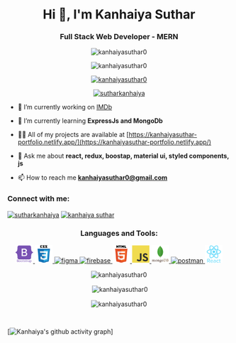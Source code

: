 <h1 align="center">Hi 👋, I'm Kanhaiya Suthar</h1>
<h3 align="center">Full Stack Web Developer - MERN</h3>
<p align="center"><img style="width:300px; height:300px" src="https://i.ibb.co/H7506CX/Java-Script-frameworks-rafiki.png" alt="kanhaiyasuthar0" /> </p>
<p align="center"> <img src="https://komarev.com/ghpvc/?username=kanhaiyasuthar0&label=Profile%20views&color=0e75b6&style=flat" alt="kanhaiyasuthar0" /> </p>

<p align="center"> <a href="https://github.com/ryo-ma/github-profile-trophy"><img src="https://github-profile-trophy.vercel.app/?username=kanhaiyasuthar0" alt="kanhaiyasuthar0" /></a> </p>

<p align="center"> <a href="https://twitter.com/sutharkanhaiya" target="blank"><img src="https://img.shields.io/twitter/follow/sutharkanhaiya?logo=twitter&style=for-the-badge" alt="sutharkanhaiya" /></a> </p>

- 🔭 I’m currently working on [IMDb](https://github.com/kanhaiyasuthar0/imdb)

- 🌱 I’m currently learning **ExpressJs and MongoDb**

- 👨‍💻 All of my projects are available at [https://kanhaiyasuthar-portfolio.netlify.app/](https://kanhaiyasuthar-portfolio.netlify.app/)

- 💬 Ask me about **react, redux, boostap, material ui, styled components, js**

- 📫 How to reach me **kanhaiyasuthar0@gmail.com**

<h3 align="left">Connect with me:</h3>
<p align="left">
<a href="https://twitter.com/sutharkanhaiya" target="blank"><img align="center" src="https://raw.githubusercontent.com/rahuldkjain/github-profile-readme-generator/master/src/images/icons/Social/twitter.svg" alt="sutharkanhaiya" height="30" width="40" /></a>
<a href="https://linkedin.com/in/kanhaiya suthar" target="blank"><img align="center" src="https://raw.githubusercontent.com/rahuldkjain/github-profile-readme-generator/master/src/images/icons/Social/linked-in-alt.svg" alt="kanhaiya suthar" height="30" width="40" /></a>
</p>

<h3 align="center">Languages and Tools:</h3>
<p align="center"> <a href="https://getbootstrap.com" target="_blank" rel="noreferrer"> <img src="https://raw.githubusercontent.com/devicons/devicon/master/icons/bootstrap/bootstrap-plain-wordmark.svg" alt="bootstrap" width="40" height="40"/> </a> <a href="https://www.w3schools.com/css/" target="_blank" rel="noreferrer"> <img src="https://raw.githubusercontent.com/devicons/devicon/master/icons/css3/css3-original-wordmark.svg" alt="css3" width="40" height="40"/> </a> <a href="https://www.figma.com/" target="_blank" rel="noreferrer"> <img src="https://www.vectorlogo.zone/logos/figma/figma-icon.svg" alt="figma" width="40" height="40"/> </a> <a href="https://firebase.google.com/" target="_blank" rel="noreferrer"> <img src="https://www.vectorlogo.zone/logos/firebase/firebase-icon.svg" alt="firebase" width="40" height="40"/> </a> <a href="https://www.w3.org/html/" target="_blank" rel="noreferrer"> <img src="https://raw.githubusercontent.com/devicons/devicon/master/icons/html5/html5-original-wordmark.svg" alt="html5" width="40" height="40"/> </a> <a href="https://developer.mozilla.org/en-US/docs/Web/JavaScript" target="_blank" rel="noreferrer"> <img src="https://raw.githubusercontent.com/devicons/devicon/master/icons/javascript/javascript-original.svg" alt="javascript" width="40" height="40"/> </a> <a href="https://www.mongodb.com/" target="_blank" rel="noreferrer"> <img src="https://raw.githubusercontent.com/devicons/devicon/master/icons/mongodb/mongodb-original-wordmark.svg" alt="mongodb" width="40" height="40"/> </a> <a href="https://postman.com" target="_blank" rel="noreferrer"> <img src="https://www.vectorlogo.zone/logos/getpostman/getpostman-icon.svg" alt="postman" width="40" height="40"/> </a> <a href="https://reactjs.org/" target="_blank" rel="noreferrer"> <img src="https://raw.githubusercontent.com/devicons/devicon/master/icons/react/react-original-wordmark.svg" alt="react" width="40" height="40"/> </a> </p>

<p align="center"><img align="center" src="https://github-readme-stats.vercel.app/api/top-langs?username=kanhaiyasuthar0&show_icons=true&locale=en&layout=compact" alt="kanhaiyasuthar0" /></p>

<p align="center">&nbsp;<img align="center" src="https://github-readme-stats.vercel.app/api?username=kanhaiyasuthar0&show_icons=true&locale=en" alt="kanhaiyasuthar0" /></p>

<p align="center"><img align="center" src="https://github-readme-streak-stats.herokuapp.com/?user=kanhaiyasuthar0&" alt="kanhaiyasuthar0" /></p> 
<br/>


[![Kanhaiya's github activity graph](https://activity-graph.herokuapp.com/graph?username=kanhaiyasuthar0&theme=react-dark)]

<br/>
